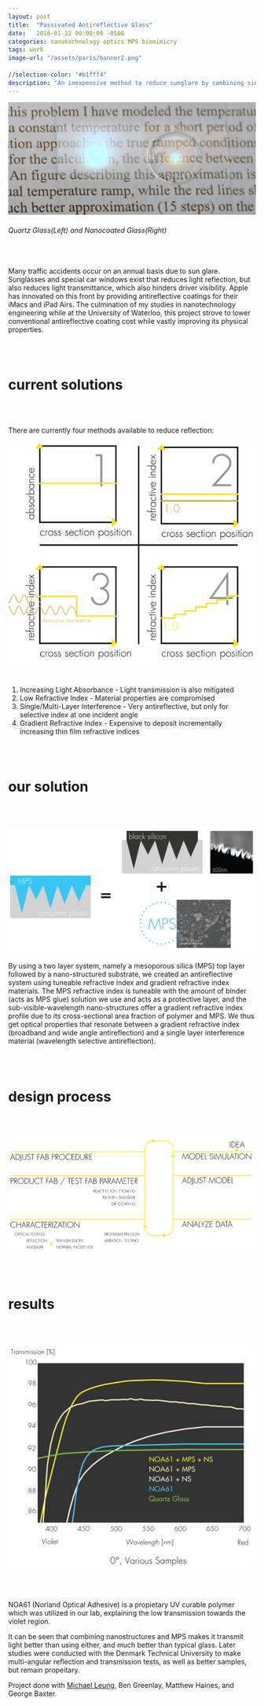 ```yaml
---
layout: post
title:  "Passivated Antireflective Glass"
date:   2016-01-22 00:00:00 -0500
categories: nanotechnology optics MPS biomimicry
tags: work
image-url: "/assets/paris/banner2.png"

//selection-color: "#b1fff4"
description: "An inexpensive method to reduce sunglare by combining single layer and moth-eye antireflective technologies."
---
```


![banner][banner]
###### Quartz Glass(Left) and Nanocoated Glass(Right)

<br><br>
Many traffic accidents occur on an annual basis due to sun glare. Sunglasses and special car windows exist that reduces light reflection, but also reduces light transmittance, which also hinders driver visibility. Apple has innovated on this front by providing antireflective coatings for their iMacs and iPad Airs. The culmination of my studies in nanotechnology engineering while at the University of Waterloo, this project strove to lower conventional antireflective coating cost while vastly improving its physical properties.

<br><br>

# current solutions

<br><br>

There are currently four methods available to reduce reflection: 

![current solutions][current solutions]

<br>

1. Increasing Light Absorbance - Light transmission is also mitigated
2. Low Refractive Index - Material properties are compromised
3. Single/Multi-Layer Interference - Very antireflective, but only for selective index at one incident angle
4. Gradient Refractive Index - Expensive to deposit incrementally increasing thin film refractive indices

<br><br>

# our solution

<br><br>

![our solution][our solution]

By using a two layer system, namely a mesoporous silica (MPS) top layer followed by a nano-structured substrate, we created an antireflective system using tuneable refractive index and gradient refractive index materials. The MPS refractive index is tuneable with the amount of binder (acts as MPS glue) solution we use and acts as a protective layer, and the sub-visible-wavelength nano-structures offer a gradient refractive index profile due to its cross-sectional area fraction of polymer and MPS. We thus get optical properties that resonate between a gradient refractive index (broadband and wide angle antireflection) and a single layer interference material (wavelength selective antireflection).

<br><br>

# design process

<br><br>

![design process][design process]

<br><br>

# results

<br><br>

![results][results]

<br><br>

NOA61 (Norland Optical Adhesive) is a propietary UV curable polymer which was utilized in our lab, explaining the low transmission towards the violet region.

It can be seen that combining nanostructures and MPS makes it transmit light better than using either, and much better than typical glass. Later studies were conducted with the Denmark Technical University to make multi-angular reflection and transmission tests, as well as better samples, but remain propeitary.

Project done with [Michael Leung](mcleung.com), Ben Greenlay, Matthew Haines, and George Baxter.

[banner]: assets/paris/banner.jpg
[current solutions]: assets/paris/current_solutions.png
[our solution]: assets/paris/solution.png
[design process]: assets/paris/design_process.png
[results]: assets/paris/results.png